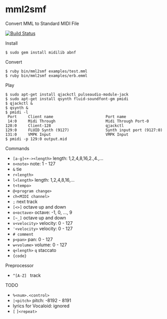 mml2smf
=======

Convert MML to Standard MIDI File

[![Build Status](https://travis-ci.org/ohac/mml2smf.svg?branch=master)](https://travis-ci.org/ohac/mml2smf)

Install

    $ sudo gem install midilib abnf

Convert

    $ ruby bin/mml2smf examples/test.mml
    $ ruby bin/mml2smf examples/erb.emml

Play

    $ sudo apt-get install qjackctl pulseaudio-module-jack
    $ sudo apt-get install qsynth fluid-soundfont-gm pmidi
    $ qjackctl &
    $ qsynth &
    $ pmidi -l
     Port     Client name                       Port name
     14:0     Midi Through                      Midi Through Port-0
    128:0     Client-128                        qjackctl
    129:0     FLUID Synth (9127)                Synth input port (9127:0)
    131:0     VMPK Input                        VMPK Input
    $ pmidi -p 129:0 output.mid

Commands

* `[a-g]<+-><length>` length: 1,2,4,8,16,2.,4.,...
* `n<note>` note: 1 - 127
* `&` tie
* `r<length>`
* `l<length>` length: 1,2,4,8,16,...
* `t<tempo>`
* `@<program change>`
* `ch<MIDI channel>`
* `;` next track
* `[<>]` octave up and down
* `o<octave>` octave: -1, 0, ..., 9
* `[~_]` octave up and down
* `v<velocity>` velocity: 0 - 127
* `'<velocity>` velocity: 0 - 127
* `# comment`
* `p<pan>` pan: 0 - 127
* `w<volume>` volume: 0 - 127
* `q<length>` `q` staccato
* `{code}`

Preprocessor

* `^[A-Z] ` track

TODO

* `%<num>.<control>`
* `|<pitch>` pitch: -8192 - 8191
* lyrics for Vocaloid: ignored
* `[` `]<repeat>`
